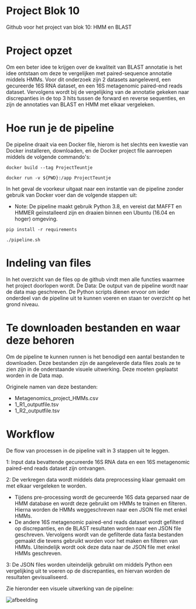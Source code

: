 # Project Blok 10 
Github voor het project van blok 10: HMM en BLAST

# Project opzet
Om een beter idee te krijgen over de kwaliteit van BLAST annotatie is het idee ontstaan om deze te vergelijken met paired-sequence annotatie middels HMMs. Voor dit onderzoek zijn 2 datasets aangeleverd, een gecureerde 16S RNA dataset, en een 16S metagenomic paired-end reads dataset. Vervolgens wordt bij de vergelijking van de annotatie gekeken naar discrepanties in de top 3 hits tussen de forward en reverse sequenties, en zijn de annotaties van BLAST en HMM met elkaar vergeleken. 

# Hoe run je de pipeline
De pipeline draait via een Docker file, hierom is het slechts een kwestie van Docker installeren, downloaden, en de Docker project file aanroepen middels de volgende commando's:
```
docker build --tag ProjectTeuntje

docker run -v ${PWD}:/app ProjectTeuntje
```

In het geval de voorkeur uitgaat naar een instantie van de pipeline zonder gebruik van Docker voer dan de volgende stappen uit:
- Note: De pipeline maakt gebruik Python 3.8, en vereist dat MAFFT en HMMER geïnstalleerd zijn en draaien binnen een Ubuntu (16.04 en hoger) omgeving. 
```
pip install -r requirements

./pipeline.sh
```

# Indeling van files
In het overzicht van de files op de github vindt men alle functies waarmee het project doorlopen wordt. De 
Data: De output van de pipeline wordt naar de data map geschreven.
De Python scripts dienen ervoor om ieder onderdeel van de pipeline uit te kunnen voeren en staan ter overzicht op het grond niveau.

# Te downloaden bestanden en waar deze behoren
Om de pipeline te kunnen runnen is het benodigd een aantal bestanden te downloaden. Deze bestanden zijn de aangeleverde data files zoals ze te zien zijn in de onderstaande visuele uitwerking. Deze moeten geplaatst worden in de Data map.

Originele namen van deze bestanden:
- Metagenomics_project_HMMs.csv 
- 1_R1_outputfile.tsv
- 1_R2_outputfile.tsv

# Workflow
De flow van processen in de pipeline valt in 3 stappen uit te leggen.

1: Input data bevattende gecureerde 16S RNA data en een 16S metagenomic paired-end reads dataset zijn ontvangen.

2: De verkregen data wordt middels data preprocessing klaar gemaakt om met elkaar vergeleken te worden. 
  - Tijdens pre-processing wordt de gecureerde 16S data geparsed naar de HMM database en wordt deze gebruikt om HMMs te trainen en filteren. Hierna worden de HMMs weggeschreven naar een JSON file met enkel HMMs.
  - De andere 16S metagenomic paired-end reads dataset wordt gefilterd op discrepanties, en de BLAST resultaten worden naar een JSON file geschreven. Vervolgens wordt van de gefilterde data fasta bestanden gemaakt die tevens gebruikt worden voor het maken en filteren van HMMs. Uiteindelijk wordt ook deze data naar de JSON file met enkel HMMs geschreven. 

3: De JSON files worden uiteindelijk gebruikt om middels Python een vergelijking uit te voeren op de discrepanties, en hiervan worden de resultaten gevisualiseerd. 

Zie hieronder een visuele uitwerking van de pipeline:

![afbeelding](https://user-images.githubusercontent.com/43109428/121917120-12f5ee00-cd35-11eb-8dbc-2cf0eecc0a00.png)


